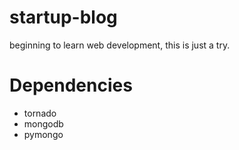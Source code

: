 startup-blog
============

beginning to learn web development, this is just a try.


Dependencies
=======
  - tornado
  - mongodb
  - pymongo

